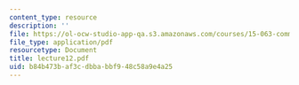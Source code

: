 ```yaml
---
content_type: resource
description: ''
file: https://ol-ocw-studio-app-qa.s3.amazonaws.com/courses/15-063-communicating-with-data-summer-2003/b84b473baf3cdbbabbf948c58a9e4a25_lecture12.pdf
file_type: application/pdf
resourcetype: Document
title: lecture12.pdf
uid: b84b473b-af3c-dbba-bbf9-48c58a9e4a25
---
```


